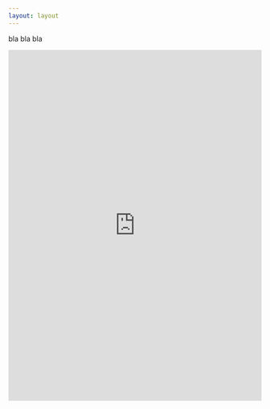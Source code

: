 ```yaml
---
layout: layout
---
```


bla bla bla

<iframe src="https://docs.google.com/file/d/0B8aGkJVsdqiJamVpUnJ1TDlFbFU/preview" style="width: 100%; height:700px;" frameborder="0" type="application/pdf"></iframe>

